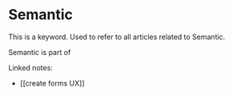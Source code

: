 # Semantic
This is a keyword. Used to refer to all articles related to Semantic. 

Semantic is part of 

Linked notes:
- [[create forms UX]]